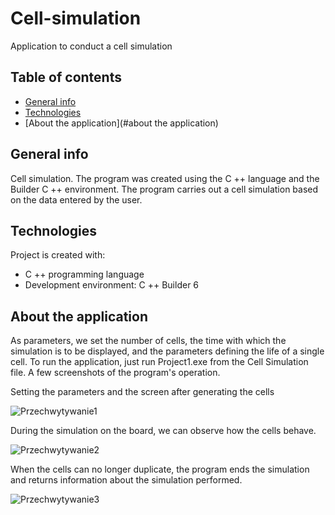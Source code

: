 # Cell-simulation
Application to conduct a cell simulation 

## Table of contents
* [General info](#general-info)
* [Technologies](#technologies)
* [About the application](#about the application)

## General info
Cell simulation. The program was created using the C ++ language and the Builder C ++ environment.
The program carries out a cell simulation based on the data entered by the user.

## Technologies
Project is created with:
* C ++ programming language
* Development environment: C ++ Builder 6
	
## About the application
As parameters, we set the number of cells, the time with which the simulation is to be displayed, and the parameters defining the life of a single cell. To run the application, just run Project1.exe from the Cell Simulation file.
A few screenshots of the program's operation.

Setting the parameters and the screen after generating the cells

![Przechwytywanie1](https://user-images.githubusercontent.com/83333798/193420538-1c668be1-1554-4aa9-9a64-1090ba3b5e59.PNG)

During the simulation on the board, we can observe how the cells behave.

![Przechwytywanie2](https://user-images.githubusercontent.com/83333798/193420547-2a317b0f-4aa7-4f26-913e-6931080da2af.PNG)

When the cells can no longer duplicate, the program ends the simulation and returns information about the simulation performed.

![Przechwytywanie3](https://user-images.githubusercontent.com/83333798/193420550-2d35236b-b0ad-465d-9537-fd51d4052e21.PNG)
